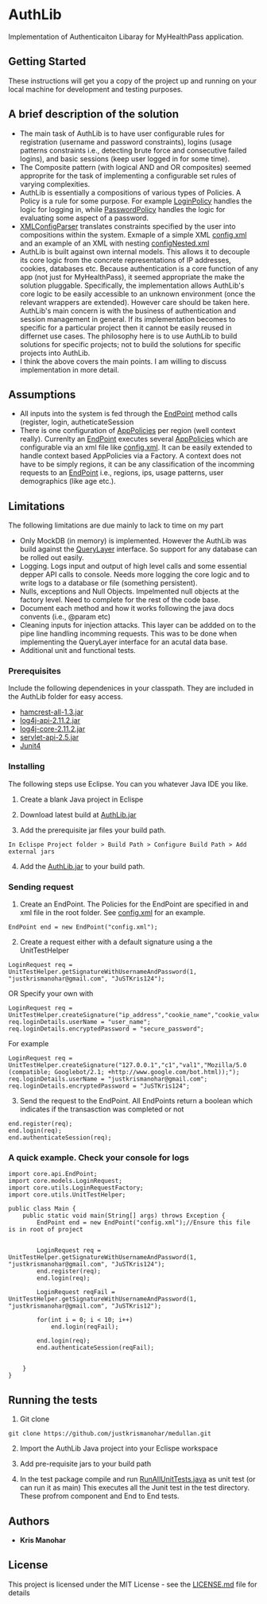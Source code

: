 # AuthLib

Implementation of Authenticaiton Libaray for MyHealthPass application.
## Getting Started

These instructions will get you a copy of the project up and running on your local machine for development and testing purposes.
## A brief description of the solution
* The main task of AuthLib is to have user configurable rules for registration (username and password constraints), logins (usage patterns constraints i.e., detecting brute force and consecutive failed logins), and basic sessions (keep user logged in for some time).
* The Composite pattern (with logical AND and OR composites) seemed approprite for the task of implementing a configurable set rules of varying complexities. 
* AuthLib is essentially a compositions of various types of Policies. A Policy is a rule for some purpose. For example [LoginPolicy](https://github.com/justkrismanohar/medullan/blob/master/AuthLib/src/core/policy/login/LoginPolicy.java) handles the logic for logging in, while [PasswordPolicy](https://github.com/justkrismanohar/medullan/blob/master/AuthLib/src/core/policy/password/PasswordPolicy.java) handles the logic for evaluating some aspect of a password.
* [XMLConfigParser](https://github.com/justkrismanohar/medullan/blob/master/AuthLib/src/core/api/XMLConfigParser.java) translates constraints specified by the user into compositions within the system. Exmaple of a simple XML [config.xml](https://github.com/justkrismanohar/medullan/blob/master/AuthLib/config.xml) and an example of an XML with nesting [configNested.xml](https://github.com/justkrismanohar/medullan/blob/master/AuthLib/configNested.xml)
* AuthLib is built against own internal models. This allows it to decouple its core logic from the concrete representations of IP addresses, cookies, databases etc. Because authentication is a core function of any app (not just for MyHealthPass), it seemed appropriate the make the solution pluggable. Specifically, the implementation allows AuthLib's core logic to be easily accessible to an unknown environment (once the relevant wrappers are extended). However care should be taken here. AuthLib's main concern is with the business of authentication and session management in general. If its implementation becomes to specific for a particular project then it cannot be easily reused in differnet use cases. The philosophy here is to use AuthLib to build solutions for specific projects; not to build the solutions for specific projects into AuthLib.
* I think the above covers the main points. I am willing to discuss implementation in more detail. 

## Assumptions
* All inputs into the system is fed through the [EndPoint](https://github.com/justkrismanohar/medullan/blob/master/AuthLib/src/core/api/EndPoint.java)  method calls (register, login, autheticateSession
* There is one configuration of [AppPolicies](https://github.com/justkrismanohar/medullan/blob/master/AuthLib/src/core/api/AppPolicies.java) per region (well context really). Currenlty an [EndPoint](https://github.com/justkrismanohar/medullan/blob/master/AuthLib/src/core/api/EndPoint.java) executes several [AppPolicies](https://github.com/justkrismanohar/medullan/blob/master/AuthLib/src/core/api/AppPolicies.java) which are configurable via an xml file like [config.xml](https://github.com/justkrismanohar/medullan/blob/master/AuthLib/config.xml). It can be easily extended to handle context based AppPolicies via a Factory. A context does not have to be simply regions, it can be any classification of the incomming requests to an [EndPoint](https://github.com/justkrismanohar/medullan/blob/master/AuthLib/src/core/api/EndPoint.java) i.e., regions, ips, usage patterns, user demographics (like age etc.).

## Limitations
The following limitations are due mainly to lack to time on my part
* Only MockDB (in memory) is implemented. However the AuthLib was build against the [QueryLayer](https://github.com/justkrismanohar/medullan/blob/master/AuthLib/src/core/queries/QueryLayer.java) interface. So support for any database can be rolled out easily.
* Logging. Logs input and output of high level calls and some essential depper API calls to console. Needs more logging the core logic and to write logs to a database or file (something persistent).
* Nulls, exceptions and Null Objects. Impelmented null objects at the factory level. Need to complete for the rest of the code base.
* Document each method and how it works following the java docs convents (i.e., @param etc) 
* Cleaning inputs for injection attacks. This layer can be addded on to the pipe line handling incomming requests. This was to be done when implementing the QueryLayer interface for an acutal data base.
* Additional unit and functional tests.

### Prerequisites

Include the following dependenices in your classpath. They are included in the AuthLib folder for easy access.

* [hamcrest-all-1.3.jar](https://github.com/justkrismanohar/medullan/raw/master/AuthLib/hamcrest-all-1.3.jar) 
* [log4j-api-2.11.2.jar](https://github.com/justkrismanohar/medullan/raw/master/AuthLib/log4j-api-2.11.2.jar) 
* [log4j-core-2.11.2.jar](https://github.com/justkrismanohar/medullan/raw/master/AuthLib/log4j-core-2.11.2.jar) 
* [servlet-api-2.5.jar](https://github.com/justkrismanohar/medullan/raw/master/AuthLib/servlet-api-2.5.jar)
* [Junit4](https://github.com/junit-team/junit4/wiki/Download-and-Install)

### Installing

The following steps use Eclipse. You can you whatever Java IDE you like.

1. Create a blank Java project in Eclispe

2. Download latest build at [AuthLib.jar](https://github.com/justkrismanohar/medullan/blob/master/AuthLib/exported-jar/AuthLib.jar) 

3. Add the prerequisite jar files your build path. 
```
In Eclispe Project folder > Build Path > Configure Build Path > Add external jars
```
4. Add the [AuthLib.jar](https://github.com/justkrismanohar/medullan/blob/master/AuthLib/exported-jar/AuthLib.jar)  to your build path.

### Sending request

1. Create an EndPoint. The Policies for the EndPoint are specified in and xml file in the root folder.
See [config.xml](https://github.com/justkrismanohar/medullan/blob/master/AuthLib/config.xml) for an example.
```
EndPoint end = new EndPoint("config.xml");
```
2. Create a request either with a default signature using a the UnitTestHelper
```
LoginRequest req = UnitTestHelper.getSignatureWithUsernameAndPassword(1, "justkrismanohar@gmail.com", "JuSTKris124");
```
OR Specify your own with 

```
LoginRequest req = UnitTestHelper.createSignature("ip_address","cookie_name","cookie_value","user_agent");
req.loginDetails.userName = "user_name";
req.loginDetails.encryptedPassword = "secure_password";
```
For example
```
LoginRequest req = UnitTestHelper.createSignature("127.0.0.1","c1","val1","Mozilla/5.0 (compatible; Googlebot/2.1; +http://www.google.com/bot.html));");
req.loginDetails.userName = "justkrismanohar@gmail.com";
req.loginDetails.encryptedPassword = "JuSTKris124";
```
3. Send the request to the EndPoint. All EndPoints return a boolean which indicates if the transasction was completed or not
```
end.register(req);
end.login(req);
end.authenticateSession(req);
```

### A quick example. Check your console for logs
```
import core.api.EndPoint;
import core.models.LoginRequest;
import core.utils.LoginRequestFactory;
import core.utils.UnitTestHelper;

public class Main {
	public static void main(String[] args) throws Exception {
		EndPoint end = new EndPoint("config.xml");//Ensure this file is in root of project
		
		
		LoginRequest req = UnitTestHelper.getSignatureWithUsernameAndPassword(1, "justkrismanohar@gmail.com", "JuSTKris124");
		end.register(req);
		end.login(req);
		
		LoginRequest reqFail = UnitTestHelper.getSignatureWithUsernameAndPassword(1, "justkrismanohar@gmail.com", "JuSTKris12");
		
		for(int i = 0; i < 10; i++)
			end.login(reqFail);
		
		end.login(req);
		end.authenticateSession(reqFail);
		
		
	}
}
```

## Running the tests

1. Git clone
 
```
git clone https://github.com/justkrismanohar/medullan.git
```
2. Import the AuthLib Java project into your Eclispe workspace

3. Add pre-requisite jars to your build path

4. In the test package compile and run [RunAllUnitTests.java](https://github.com/justkrismanohar/medullan/blob/master/AuthLib/src/tests/RunAllUnitTests.java) as unit test (or can run it as main)
This executes all the Junit test in the test directory. These profrom component and End to End tests.


## Authors

* **Kris Manohar** 

## License

This project is licensed under the MIT License - see the [LICENSE.md](LICENSE.md) file for details

